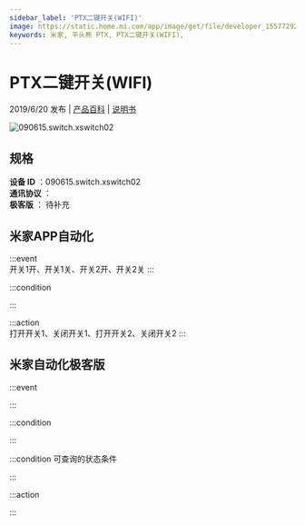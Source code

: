 ```yaml
---
sidebar_label: 'PTX二键开关(WIFI)'
image: https://static.home.mi.com/app/image/get/file/developer_1557729224kjnw1mie.png
keywords: 米家, 平头熊 PTX, PTX二键开关(WIFI), 
---
```

# PTX二键开关(WIFI)

2019/6/20 发布 | [产品百科](https://home.mi.com/webapp/content/baike/product/index.html?model=090615.switch.xswitch02/) | [说明书](https://home.mi.com/views/introduction.html?model=090615.switch.xswitch02&region=cn)

![090615.switch.xswitch02](https://static.home.mi.com/app/image/get/file/developer_1557729224kjnw1mie.png)

## 规格  
> 
**设备 ID** ：090615.switch.xswitch02  
**通讯协议** ：  
**极客版**  ： 待补充 


## 米家APP自动化  

:::event  
开关1开、开关1关、开关2开、开关2关
:::

:::condition  

:::

:::action   
打开开关1、关闭开关1、打开开关2、关闭开关2
:::

## 米家自动化极客版  

:::event  

:::

:::condition  

:::

:::condition 可查询的状态条件  

:::

:::action  

:::

        
